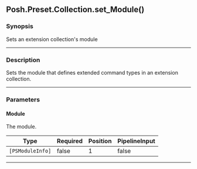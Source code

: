 Posh.Preset.Collection.set_Module()
-----------------------------------

### Synopsis
Sets an extension collection's module

---

### Description

Sets the module that defines extended command types in an extension collection.

---

### Parameters
#### **Module**
The module.

|Type            |Required|Position|PipelineInput|
|----------------|--------|--------|-------------|
|`[PSModuleInfo]`|false   |1       |false        |

---
